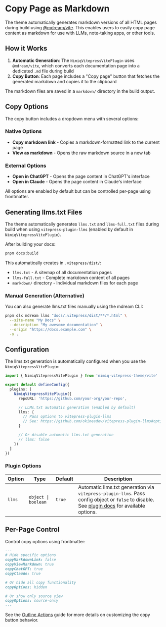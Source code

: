 # Copy Page as Markdown

The theme automatically generates markdown versions of all HTML pages during build using [@mdream/vite](https://github.com/harlan-zw/mdream). This enables users to easily copy page content as markdown for use with LLMs, note-taking apps, or other tools.

## How it Works

1. **Automatic Generation**: The `NimiqVitepressVitePlugin` uses `@mdream/vite`, which converts each documentation page into a dedicated `.md` file during build
2. **Copy Button**: Each page includes a "Copy page" button that fetches the generated markdown and copies it to the clipboard

The markdown files are saved in a `markdown/` directory in the build output.

## Copy Options

The copy button includes a dropdown menu with several options:

### Native Options

- **Copy markdown link** - Copies a markdown-formatted link to the current page
- **View as markdown** - Opens the raw markdown source in a new tab

### External Options

- **Open in ChatGPT** - Opens the page content in ChatGPT's interface
- **Open in Claude** - Opens the page content in Claude's interface

All options are enabled by default but can be controlled per-page using frontmatter.

## Generating llms.txt Files

The theme automatically generates `llms.txt` and `llms-full.txt` files during build when using `vitepress-plugin-llms` (enabled by default in `NimiqVitepressVitePlugin`).

After building your docs:

```bash
pnpm docs:build
```

This automatically creates in `.vitepress/dist/`:

- `llms.txt` - A sitemap of all documentation pages
- `llms-full.txt` - Complete markdown content of all pages
- `markdown/` directory - Individual markdown files for each page

### Manual Generation (Alternative)

You can also generate llms.txt files manually using the mdream CLI:

```bash
pnpm dlx mdream llms "docs/.vitepress/dist/**/*.html" \
  --site-name "My Docs" \
  --description "My awesome documentation" \
  --origin "https://docs.example.com" \
  -o .
```

## Configuration

The llms.txt generation is automatically configured when you use the `NimiqVitepressVitePlugin`:

```ts [vite.config.ts]
import { NimiqVitepressVitePlugin } from 'nimiq-vitepress-theme/vite'

export default defineConfig({
  plugins: [
    NimiqVitepressVitePlugin({
      repoURL: 'https://github.com/your-org/your-repo',

      // LLMs.txt automatic generation (enabled by default)
      llms: {
        // Pass options to vitepress-plugin-llms
        // See: https://github.com/okineadev/vitepress-plugin-llms#options
      }

      // Or disable automatic llms.txt generation
      // llms: false
    })
  ]
})
```

### Plugin Options

| Option | Type                | Default | Description                                                                                                                                                                                               |
| ------ | ------------------- | ------- | --------------------------------------------------------------------------------------------------------------------------------------------------------------------------------------------------------- |
| `llms` | `object \| boolean` | `true`  | Automatic llms.txt generation via `vitepress-plugin-llms`. Pass config object or `false` to disable. See [plugin docs](https://github.com/okineadev/vitepress-plugin-llms#options) for available options. |

## Per-Page Control

Control copy options using frontmatter:

```md
---
# Hide specific options
copyMarkdownLink: false
copyViewMarkdown: true
copyChatGPT: true
copyClaude: true

# Or hide all copy functionality
copyOptions: hidden

# Or show only source view
copyOptions: source-only
---
```

See the [Outline Actions](/vitepress-theme/features/outline-actions) guide for more details on customizing the copy button behavior.
